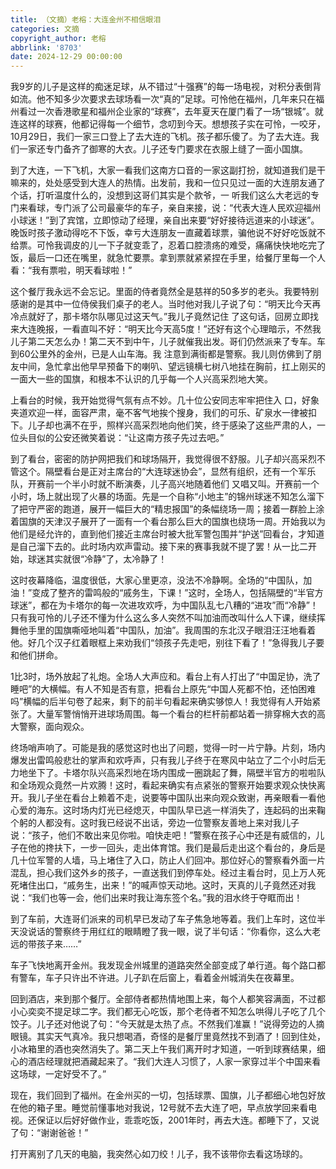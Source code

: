 ```yaml
---
title: （文摘）老榕：大连金州不相信眼泪
categories: 文摘
copyright_author: 老榕
abbrlink: '8703'
date: 2024-12-29 00:00:00
---
```


我9岁的儿子是这样的痴迷足球，从不错过“十强赛”的每一场电视，对积分表倒背如流。他不知多少次要求去球场看一次“真的”足球。可怜他在福州，几年来只在福州看过一次香港歌星和福州企业家的“球赛”，去年夏天在厦门看了一场“银城”。就连这样的球赛，他都记得每一个细节，念叨到今天。想想孩子实在可怜，一咬牙，10月29日，我们一家三口登上了去大连的飞机。孩子都乐傻了。为了去大连。我们一家还专门备齐了御寒的大衣。儿子还专门要求在衣服上缝了一面小国旗。

到了大连，一下飞机，大家一看我们这南方口音的一家这副打扮，就知道我们是干嘛来的，处处感受到大连人的热情。出发前，我和一位只见过一面的大连朋友通了个话，打听温度什么的，没想到这哥们其实是个款爷，一 听我们这么大老远的专门来看球，专门派了公司最豪华的车子，亲自来接，说：“代表大连人民欢迎福州小球迷！”到了宾馆，立即惊动了经理，亲自出来要“好好接待远道来的小球迷”。晚饭时孩子激动得吃不下饭，幸亏大连朋友一直藏着球票，骗他说不好好吃饭就不给票。可怜我调皮的儿一下子就变乖了，忍着口腔溃疡的难受，痛痛快快地吃完了饭，最后一口还在嘴里，就急忙要票。拿到票就紧紧捏在手里，给餐厅里每一个人看：“我有票啦，明天看球啦！”

这个餐厅我永远不会忘记。里面的侍者竟然全是慈祥的50多岁的老头。我要特别感谢的是其中一位侍侯我们桌子的老人。当时他对我儿子说了句：“明天比今天再冷点就好了，那卡塔尔队哪见过这天气。”我儿子竟然记住 了这句话，回房立即找来大连晚报，一看直叫不好：“明天比今天高5度！”还好有这个心理暗示，不然我儿子第二天怎么办！第二天不到中午，儿子就催我出发。哥们仍然派来了专车。车到60公里外的金州，已是人山车海。我 注意到满街都是警察。我儿则仿佛到了朋友中间，急忙拿出他早早预备下的喇叭、望远镜横七树八地挂在胸前，扛上刚买的一面大一些的国旗，和根本不认识的几乎每一个人兴高采烈地大笑。

上看台的时候，我开始觉得气氛有点不妙。几十位公安同志牢牢把住入 口，好象夹道欢迎一样，面容严肃，毫不客气地挨个搜身，我们的可乐、矿泉水一律被扣下。儿子却也满不在乎，照样兴高采烈地向他们笑，终于感染了这些严肃的人，一位头目似的公安还微笑着说：“让这南方孩子先过去吧。”

到了看台，密密的防护网把我们和球场隔开，我觉得很不舒服。儿子却兴高采烈不管这个。隔壁看台是正对主席台的“大连球迷协会”，显然有组织，还有一个军乐队，开赛前一个半小时就不断演奏，儿子高兴地随着他们 又唱又叫。开赛前一个小时，场上就出现了火暴的场面。先是一个自称“小地主”的锦州球迷不知怎么溜下了把守严密的跑道，展开一幅巨大的“精忠报国”的条幅绕场一周；接着一群脸上涂着国旗的天津汉子展开了一面有一个看台那么巨大的国旗也绕场一周。开始我以为他们是经允许的，直到他们接近主席台时被大批军警包围并“护送”回看台，才知道是自己溜下去的。此时场内欢声雷动。接下来的赛事我就不提了罢！从一比二开始，球迷其实就很“冷静”了，太冷静了！

这时夜幕降临，温度很低，大家心里更凉，没法不冷静啊。全场的“中国队，加油！”变成了整齐的雷鸣般的“戚务生，下课！”这时，全场人，包括隔壁的“半官方球迷”，都在为卡塔尔的每一次进攻欢呼，为中国队乱七八糟的“进攻”而“冷静”！只有我可怜的儿子还不懂为什么这么多人突然不叫加油而改叫什么人下课，继续挥舞他手里的国旗嘶哑地叫着“中国队，加油”。我周围的东北汉子眼泪汪汪地看着他。好几个汉子红着眼框上来劝我们“领孩子先走吧，别往下看了！”急得我儿子要和他们拼命。

1比3时，场外放起了礼炮。全场人大声应和。看台上有人打出了“中国足协，洗了睡吧”的大横幅。有人不知是否有意，把看台上原先“中国人死都不怕，还怕困难吗”横幅的后半句卷了起来，剩下的前半句看起来确实够惊人！我觉得有人开始紧张了。大量军警悄悄开进球场周围。每一个看台的栏杆前都站着一排穿棉大衣的高大警察，面向观众。

终场哨声响了。可能是我的感觉这时也出了问题，觉得一时一片宁静。片刻，场内爆发出雷鸣般悲壮的掌声和欢呼声，只有我儿子终于在寒风中站立了二个小时后无力地坐下了。卡塔尔队兴高采烈地在场内围成一圈跳起了舞，隔壁半官方的啦啦队和全场观众竟然一片欢腾！这时，看起来确实有点紧张的警察开始要求观众快快离开。我儿子坐在看台上赖着不走，说要等中国队出来向观众致谢，再亲眼看一看他心爱的海东。这时场内灯光已经熄灭，中国队早已逃一样消失了，连起码的出来鞠个躬的人都没有。这时我已经说不出话，旁边一位警察友善地上来对我儿子说：“孩子，他们不敢出来见你啦。咱快走吧！”警察在孩子心中还是有威信的，儿子在他的搀扶下，一步一回头，走出体育馆。我们是最后走出这个看台的，身后是几十位军警的人墙，马上堵住了入口，防止人们回冲。那位好心的警察看外面一片混乱，担心我们这外乡的孩子，一直送我们到停车处。经过主看台时，见上万人死死堵住出口，“戚务生，出来！”的喊声惊天动地。这时，天真的儿子竟然还对我说：“我们也等一会，他们出来时我让海东签个名。”我的泪水终于夺眶而出！

到了车前，大连哥们派来的司机早已发动了车子焦急地等着。我们上车时，这位半天没说话的警察终于用红红的眼睛瞪了我一眼，说了半句话：“你看你，这么大老远的带孩子来……”

车子飞快地离开金州。我发现金州城里的道路突然全部变成了单行道。每个路口都有警车，车子只许出不许进。儿子趴在后窗上，看着金州城消失在夜幕里。

回到酒店，来到那个餐厅。全部侍者都热情地围上来，每个人都笑容满面，不过都小心奕奕不提足球二字。我们都无心吃饭，那个老侍者不知怎么哄得儿子吃了几个饺子。儿子还对他说了句：“今天就是太热了点。不然我们准赢！”说得旁边的人摘眼镜。其实天气真冷。我只想喝酒，奇怪的是餐厅里竟然找不到酒了！回到住处，小冰箱里的酒也突然消失了。第二天上午我们离开时才知道，一听到球赛结果，细心的酒店经理就把酒藏起来了。“我们大连人习惯了，人家一家穿过半个中国来看这场球，一定好受不了。”

现在，我们回到了福州。在金州买的一切，包括球票、国旗，儿子都细心地包好放在他的箱子里。睡觉前懂事地对我说，12号就不去大连了吧，早点放学回来看电视。还保证以后好好做作业，乖乖吃饭，2001年时，再去大连。都睡下了，又说了句：“谢谢爸爸！”

打开离别了几天的电脑，我突然心如刀绞！儿子，我不该带你去看这场球的。